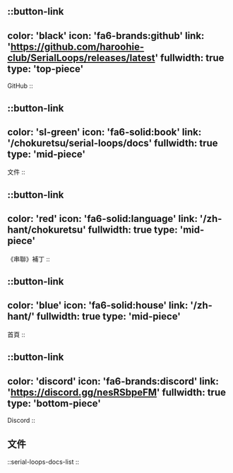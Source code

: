 ::button-link
---
color: 'black'
icon: 'fa6-brands:github'
link: 'https://github.com/haroohie-club/SerialLoops/releases/latest'
fullwidth: true
type: 'top-piece'
---
GitHub
::

::button-link
---
color: 'sl-green'
icon: 'fa6-solid:book'
link: '/chokuretsu/serial-loops/docs'
fullwidth: true
type: 'mid-piece'
---
文件
::

::button-link
---
color: 'red'
icon: 'fa6-solid:language'
link: '/zh-hant/chokuretsu'
fullwidth: true
type: 'mid-piece'
---
《串聯》補丁
::

::button-link
---
color: 'blue'
icon: 'fa6-solid:house'
link: '/zh-hant/'
fullwidth: true
type: 'mid-piece'
---
首頁
::

::button-link
---
color: 'discord'
icon: 'fa6-brands:discord'
link: 'https://discord.gg/nesRSbpeFM'
fullwidth: true
type: 'bottom-piece'
---
Discord
::

## 文件
::serial-loops-docs-list
::